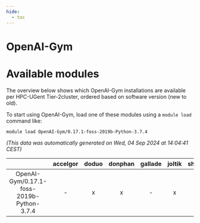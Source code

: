 ```yaml
---
hide:
  - toc
---
```


OpenAI-Gym
==========

# Available modules


The overview below shows which OpenAI-Gym installations are available per HPC-UGent Tier-2cluster, ordered based on software version (new to old).

To start using OpenAI-Gym, load one of these modules using a `module load` command like:

```shell
module load OpenAI-Gym/0.17.1-foss-2019b-Python-3.7.4
```

*(This data was automatically generated on Wed, 04 Sep 2024 at 14:04:41 CEST)*  

| |accelgor|doduo|donphan|gallade|joltik|shinx|skitty|
| :---: | :---: | :---: | :---: | :---: | :---: | :---: | :---: |
|OpenAI-Gym/0.17.1-foss-2019b-Python-3.7.4|-|x|x|-|x|-|x|
